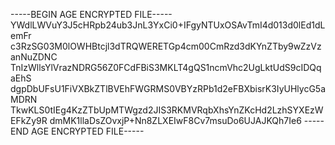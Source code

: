 -----BEGIN AGE ENCRYPTED FILE-----
YWdlLWVuY3J5cHRpb24ub3JnL3YxCi0+IFgyNTUxOSAvTmI4d013d0lEd1dLemFr
c3RzSG03M0lOWHBtcjl3dTRQWERETGp4cm00CmRzd3dKYnZTby9wZzVzanNuZDNC
TnIzWllsYlVrazNDRG56Z0FCdFBiS3MKLT4gQS1ncmVhc2UgLktUdS9cIDQqaEhS
dgpDbUFsU1FiVXBkZTlBVEhFWGRMS0VBYzRPb1d2eFBXbisrK3IyUHlycG5aMDRN
TkwKLS0tIEg4KzZTbUpMTWgzd2JIS3RKMVRqbXhsYnZKcHd2LzhSYXEzWEFkZy9R
dmMK1llaDsZOvxjP+Nn8ZLXEIwF8Cv7msuDo6UJAJKQh7Ie6
-----END AGE ENCRYPTED FILE-----
